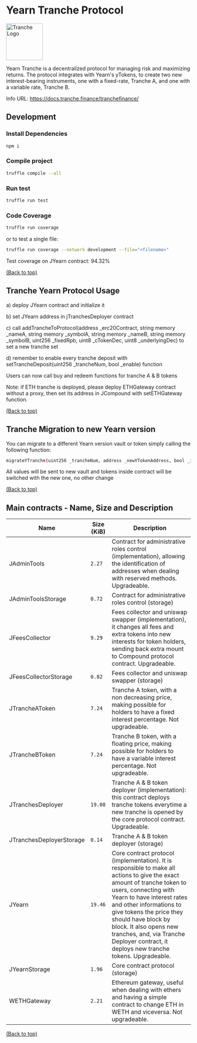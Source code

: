 # Yearn Tranche Protocol

<img src="https://gblobscdn.gitbook.com/spaces%2F-MP969WsfbfQJJFgxp2K%2Favatar-1617981494187.png?alt=media" alt="Tranche Logo" width="100">

Yearn Tranche is a decentralized protocol for managing risk and maximizing returns. The protocol integrates with Yearn's yTokens, to create two new interest-bearing instruments, one with a fixed-rate, Tranche A, and one with a variable rate, Tranche B. 

Info URL: https://docs.tranche.finance/tranchefinance/

## Development

### Install Dependencies

```bash
npm i
```

### Compile project

```bash
truffle compile --all
```

### Run test

```bash
truffle run test
```

### Code Coverage

```bash
truffle run coverage
```

or to test a single file:

```bash
truffle run coverage --network development --file="<filename>"   
```

Test coverage on JYearn contract: 94.32%

[(Back to top)](#Yearn-Tranche-Protocol)

## Tranche Yearn Protocol Usage

a) deploy JYearn contract and initialize it 

b) set JYearn address in jTranchesDeployer contract

c) call addTrancheToProtocol(address _erc20Contract, string memory _nameA, string memory _symbolA, 
            string memory _nameB, string memory _symbolB, uint256 _fixedRpb, uint8 _cTokenDec, uint8 _underlyingDec) to set a new tranche set

d) remember to enable every tranche deposit with setTrancheDeposit(uint256 _trancheNum, bool _enable) function

Users can now call buy and redeem functions for tranche A & B tokens

Note: if ETH tranche is deployed, please deploy ETHGateway contract without a proxy, then set its address in JCompound with setETHGateway function.

[(Back to top)](#Yearn-Tranche-Protocol)

## Tranche Migration to new Yearn version

You can migrate to a different Yearn version vault or token simply calling the following function:

```bash
migrateYTranche(uint256 _trancheNum, address _newYTokenAddress, bool _isVault)
```

All values will be sent to new vault and tokens inside contract will be switched with the new one, no other change

[(Back to top)](#Yearn-Tranche-Protocol)

## Main contracts - Name, Size and Description

<table>
    <thead>
      <tr>
        <th>Name</th>
        <th>Size (KiB)</th>
        <th>Description</th>
      </tr>
    </thead>
    <tbody>
        <tr>
            <td>JAdminTools</td>
            <td><code>2.27</code></td>
            <td>Contract for administrative roles control (implementation), allowing the identification of addresses when dealing with reserved methods. Upgradeable.</td>
        </tr>
        <tr>
            <td>JAdminToolsStorage</td>
            <td><code>0.72</code></td>
            <td>Contract for administrative roles control (storage)</td>
        </tr>
        <tr>
            <td>JFeesCollector</td>
            <td><code>9.29</code></td>
            <td>Fees collector and uniswap swapper (implementation), it changes all fees and extra tokens into new interests for token holders, sending back extra mount to Compound protocol contract. Upgradeable.</td>
        </tr>
        <tr>
            <td>JFeesCollectorStorage</td>
            <td><code>0.82</code></td>
            <td>Fees collector and uniswap swapper (storage)</td>
        </tr>
        <tr>
            <td>JTrancheAToken</td>
            <td><code>7.24</code></td>
            <td>Tranche A token, with a non decreasing price, making possible for holders to have a fixed interest percentage. Not upgradeable.</td>
        </tr>
        <tr>
            <td>JTrancheBToken</td>
            <td><code>7.24</code></td>
            <td>Tranche B token, with a floating price, making possible for holders to have a variable interest percentage. Not upgradeable.</td>
        </tr>
        <tr>
            <td>JTranchesDeployer</td>
            <td><code>19.08</code></td>
            <td>Tranche A & B token deployer (implementation): this contract deploys tranche tokens everytime a new tranche is opened by the core protocol contract. Upgradeable.</td>
        </tr>
        <tr>
            <td>JTranchesDeployerStorage</td>
            <td><code>0.14</code></td>
            <td>Tranche A & B token deployer (storage)</td>
        </tr>
        <tr>
            <td>JYearn</td>
            <td><code>19.46</code></td>
            <td>Core contract protocol (implementation). It is responsible to make all actions to give the exact amount of tranche token to users, connecting with Yearn to have interest rates and other informations to give tokens the price they should have block by block. It also opens new tranches, and, via Tranche Deployer contract, it deploys new tranche tokens. Upgradeable.</td>
        </tr>
        <tr>
            <td>JYearnStorage</td>
            <td><code>1.96</code></td>
            <td>Core contract protocol (storage)</td>
        </tr>
        <tr>
            <td>WETHGateway</td>
            <td><code>2.21</code></td>
            <td>Ethereum gateway, useful when dealing with ethers and having a simple contract to change ETH in WETH and viceversa. Not upgradeable.</td>
        </tr>
    </tbody>
  </table>

  [(Back to top)](#Yearn-Tranche-Protocol)
